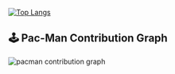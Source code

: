[![Top Langs](https://github-readme-stats.vercel.app/api/top-langs/?username=ljy030509&layout=compact)](https://github.com/ljy030509/github-readme-stats)

###

## 🕹️ Pac-Man Contribution Graph

![pacman contribution graph](https://raw.githubusercontent.com/ljy030509/ljy030509/output/pacman-contribution-graph.svg)

###
